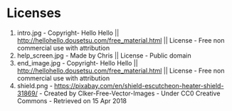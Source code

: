 # Licenses

1) intro.jpg - Copyright- Hello Hello || http://hellohello.dousetsu.com/free_material.html || License - Free non commercial use with attribution
2) help_screen.jpg - Made by Chris || License - Public domain
3) end_image.jpg - Copyright- Hello Hello || http://hellohello.dousetsu.com/free_material.html || License - Free non commercial use with attribution
4) shield.png - https://pixabay.com/en/shield-escutcheon-heater-shield-31869/ - Created by Clker-Free-Vector-Images - Under CC0 Creative Commons - Retrieved on 15 Apr 2018

